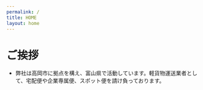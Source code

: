 ```yaml
---
permalink: /
title: HOME
layout: home
---
```


# ご挨拶

* 弊社は高岡市に拠点を構え、富山県で活動しています。軽貨物運送業者として、宅配便や企業専属便、スポット便を請け負っております。

